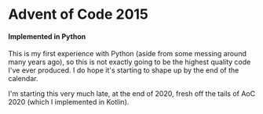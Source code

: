 # Advent of Code 2015
#### Implemented in Python

This is my first experience with Python (aside from some messing around many years ago),
so this is not exactly going to be the highest quality code I've ever
produced. I do hope it's starting to shape up by the end of the calendar.

I'm starting this very much late, at the end of 2020, fresh off the tails of AoC 2020 (which I 
implemented in Kotlin).